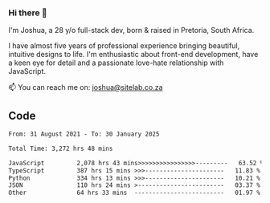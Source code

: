 ### Hi there 👋

I'm Joshua, a 28 y/o full-stack dev, born & raised in Pretoria, South Africa. 

I have almost five years of professional experience bringing beautiful, intuitive designs to life. I'm enthusiastic about front-end development, have a keen eye for detail and a passionate love-hate relationship with JavaScript.

📫 You can reach me on: joshua@sitelab.co.za

## **Code**

<!--START_SECTION:waka-->

```txt
From: 31 August 2021 - To: 30 January 2025

Total Time: 3,272 hrs 48 mins

JavaScript         2,078 hrs 43 mins>>>>>>>>>>>>>>>>---------   63.52 %
TypeScript         387 hrs 15 mins >>>----------------------   11.83 %
Python             334 hrs 13 mins >>>----------------------   10.21 %
JSON               110 hrs 24 mins >------------------------   03.37 %
Other              64 hrs 33 mins  -------------------------   01.97 %
```

<!--END_SECTION:waka-->
